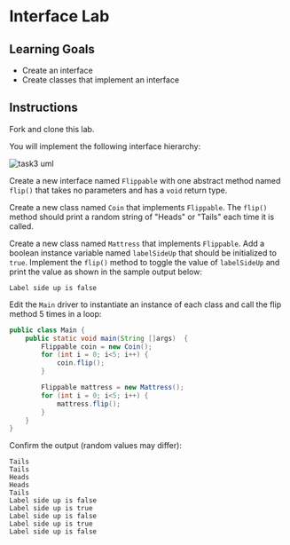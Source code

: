 # Interface Lab

## Learning Goals

- Create an interface
- Create classes that implement an interface

## Instructions

Fork and clone this lab.

You will implement the following interface hierarchy:

![task3 uml](https://curriculum-content.s3.amazonaws.com/6677/pillars/task3_uml.png)

Create a new interface named `Flippable` with one abstract method named `flip()` that
takes no parameters and has a `void` return type.

Create a new class named `Coin` that implements `Flippable`.  The `flip()` method should
print a random string of "Heads" or "Tails" each time it is called.

Create a new class named `Mattress` that implements `Flippable`. Add a boolean instance
variable named `labelSideUp` that should be initialized to `true`.  Implement the `flip()`
method to toggle the value of `labelSideUp` and print the value as shown in the sample output below:

```text
Label side up is false
```

Edit the `Main` driver to instantiate an instance of each class and call the flip method 5 times in a
loop:

```java
public class Main {
	public static void main(String []args)  {
		Flippable coin = new Coin();
		for (int i = 0; i<5; i++) {
			coin.flip();
		}

		Flippable mattress = new Mattress(); 
		for (int i = 0; i<5; i++) {
			mattress.flip();
		}
	}
}
```

Confirm the output (random values may differ):

```text
Tails
Tails
Heads
Heads
Tails
Label side up is false
Label side up is true
Label side up is false
Label side up is true
Label side up is false
```
